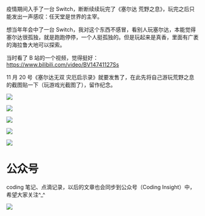疫情期间入手了一台 Switch，断断续续玩完了《塞尔达 荒野之息》，玩完之后只能发出一声感叹：任天堂是世界的主宰。

想当年年会中了一台 Switch，我对这个东西不感冒，看别人玩塞尔达，本能觉得塞尔达很孤独，就是跑跑停停，一个人挺孤独的。但是玩起来是真香，里面有广袤的海拉鲁大地可以探索。

当时看了 B 站的一个视频，觉得挺好：https://www.bilibili.com/video/BV14741127Ss

11 月 20 号《塞尔达无双 灾厄启示录》就要发售了，在此先将自己游玩荒野之息的截图贴一下（玩游戏光截图了），留作纪念。

![](http://yano.oss-cn-beijing.aliyuncs.com/blog/2023-01-11-10-48-43.jpeg?x-oss-process=image/resize,w_500)

![](http://yano.oss-cn-beijing.aliyuncs.com/blog/2023-01-11-10-49-14.jpeg?x-oss-process=image/resize,w_500)

![](http://yano.oss-cn-beijing.aliyuncs.com/blog/2023-01-11-10-49-19.jpeg?x-oss-process=image/resize,w_500)

![](http://yano.oss-cn-beijing.aliyuncs.com/blog/2023-01-11-10-49-27.jpeg?x-oss-process=image/resize,w_500)

![](http://yano.oss-cn-beijing.aliyuncs.com/blog/2023-01-11-10-49-35.jpeg?x-oss-process=image/resize,w_500)

# 公众号

coding 笔记、点滴记录，以后的文章也会同步到公众号（Coding Insight）中，希望大家关注^_^

![](http://yano.oss-cn-beijing.aliyuncs.com/2019-07-29-qrcode_for_gh_a26ce4572791_258.jpg)
